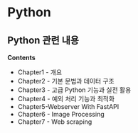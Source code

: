 # Python

## Python 관련 내용

**Contents**
- Chapter1 - 개요
- Chapter2 - 기본 문법과 데이터 구조
- Chapter3 - 고급 Python 기능과 실전 활용
- Chapter4 - 예외 처리 기능과 최적화
- Chapter5-Webserver With FastAPI
- Chapter6 - Image Processing
- Chapter7 - Web scraping